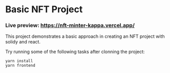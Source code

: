 # Basic NFT Project
### Live preview: https://nft-minter-kappa.vercel.app/

This project demonstrates a basic approach in creating an NFT project with solidy and react.

Try running some of the following tasks after clonning the project:

```shell
yarn install
yarn frontend
```
